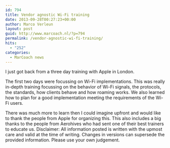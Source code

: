 ```yaml
---
id: 794
title: Vendor agnostic Wi-Fi training
date: 2013-09-28T00:27:23+00:00
author: Marco Verleun
layout: post
guid: http://www.marcoach.nl/?p=794
permalink: /vendor-agnostic-wi-fi-training/
hits:
  - "252"
categories:
  - MarCoach news
---
```

I just got back from a three day training with Apple in London.

The first two days were focussing on Wi-Fi implementations. This was really in-depth training focussing on the behavior of Wi-Fi signals, the protocols, the standards, how clients behave and how roaming works. We also learned how to plan for a good implementation meeting the requirements of the Wi-Fi users.

There was much more to learn then I could imagine upfront and would like to thank the people from Apple for organizing this. This also includes a big thanks to the people from Aerohives who had sent one of their best trainers to educate us. Disclaimer: All information posted is written with the upmost care and valid at the time of writing. Changes in versions can supersede the provided information. Please use your own judgement.